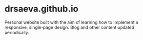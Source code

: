 # drsaeva.github.io

Personal website built with the aim of learning how to implement a responsive, single-page design. Blog and other content updated periodically.
